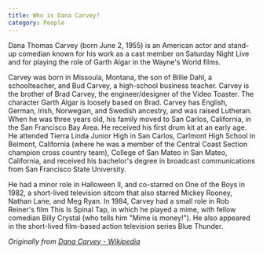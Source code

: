 ```yaml
---
title: Who is Dana Carvey?
category: People
---
```


Dana Thomas Carvey (born June 2, 1955) is an American actor and stand-up comedian known for his work as a cast member on Saturday Night Live and for playing the role of Garth Algar in the Wayne's World films.

<!-- more -->

Carvey was born in Missoula, Montana, the son of Billie Dahl, a schoolteacher, and Bud Carvey, a high-school business teacher. Carvey is the brother of Brad Carvey, the engineer/designer of the Video Toaster. The character Garth Algar is loosely based on Brad. Carvey has English, German, Irish, Norwegian, and Swedish ancestry, and was raised Lutheran. When he was three years old, his family moved to San Carlos, California, in the San Francisco Bay Area. He received his first drum kit at an early age. He attended Tierra Linda Junior High in San Carlos, Carlmont High School in Belmont, California (where he was a member of the Central Coast Section champion cross country team), College of San Mateo in San Mateo, California, and received his bachelor's degree in broadcast communications from San Francisco State University.

He had a minor role in Halloween II, and co-starred on One of the Boys in 1982, a short-lived television sitcom that also starred Mickey Rooney, Nathan Lane, and Meg Ryan. In 1984, Carvey had a small role in Rob Reiner's film This Is Spinal Tap, in which he played a mime, with fellow comedian Billy Crystal (who tells him "Mime is money!"). He also appeared in the short-lived film-based action television series Blue Thunder.

_Originally from [Dana Carvey - Wikipedia](https://en.wikipedia.org/wiki/Dana_Carvey)_
